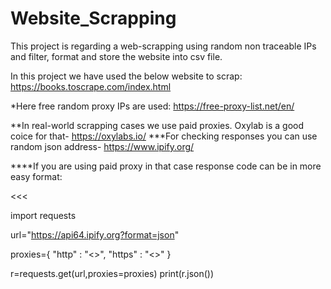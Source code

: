 # Website_Scrapping
This project is regarding a web-scrapping using random non traceable IPs and filter, format and store the website into csv file.

In this project we have used the below website to scrap:
https://books.toscrape.com/index.html

*Here free random proxy IPs are used:
https://free-proxy-list.net/en/

**In real-world scrapping cases we use paid proxies. Oxylab is a good coice for that- https://oxylabs.io/
***For checking responses you can use random json address- https://www.ipify.org/

****If you are using paid proxy in that case response code can be in more easy format:

<<<

import requests

url="https://api64.ipify.org?format=json"

proxies={
        "http" : "<<Proxy from Oxylab>>",
        "https" : "<<Proxy from Oxylab>>"
    }

r=requests.get(url,proxies=proxies)
print(r.json())

>>>

